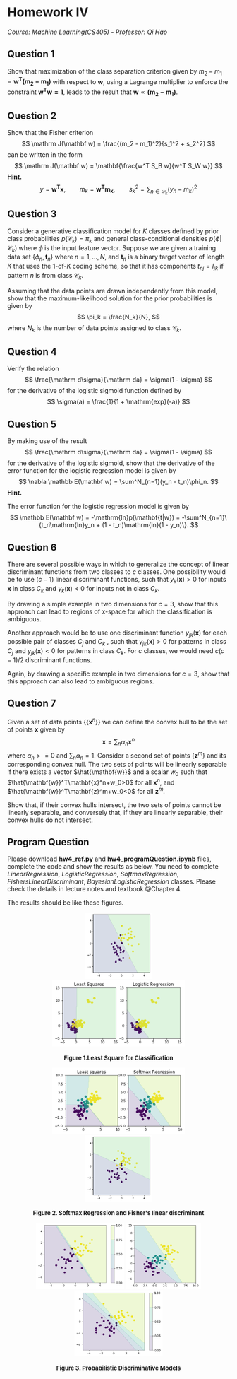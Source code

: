 # Homework Ⅳ

*Course: Machine Learning(CS405) - Professor: Qi Hao*

## Question 1

Show that maximization of the class separation criterion given by $m_2 - m_1 = \mathbf{w^T(m_2 - m_1)}$ with respect to $\mathbf w$, using a Lagrange multiplier to enforce the constraint $\mathbf{w^T w = 1}$, leads to the result that $\mathbf w \propto \mathbf{(m_2 - m_1)}$.



## Question 2

Show that the Fisher criterion 
$$
\mathrm J(\mathbf w) = \frac{(m_2 - m_1)^2}{s_1^2 + s_2^2}
$$
can be written in the form
$$
\mathrm J(\mathbf w) = \mathbf{\frac{w^T S_B w}{w^T S_W w}}
$$
**Hint.** 
$$
y = \mathbf{w^T x},\qquad
m_k = \mathbf{w^T m_k},\qquad
s_k^2 = \sum_{n\in\mathcal C_k}(y_n - m_k)^2
$$


## Question 3

Consider a generative classification model for $K$ classes defined by prior class probabilities $p(\mathcal C_k) = \pi _k$ and general class-conditional densities $p(\phi|\mathcal C_k)$ where $\phi$ is the input feature vector. Suppose we are given a training data set \{$\phi_n, \mathbf t_n$\} where $n = 1, ..., N$, and $\mathbf t_n$ is a binary target vector of length $K$ that uses the 1-of-$K$ coding scheme, so that it has components $t_{nj} = I_{jk}$ if pattern $n$ is from class $\mathcal C_k$.

Assuming that the data points are drawn independently from this model, show that the maximum-likelihood solution for the prior probabilities is given by 
$$
\pi_k = \frac{N_k}{N},
$$
where $N_k$ is the number of data points assigned to class $\mathcal C_k$.



## Question 4

Verify the relation 
$$
\frac{\mathrm d\sigma}{\mathrm da} = \sigma(1 - \sigma)
$$
for the derivative of the logistic sigmoid function defined by
$$
\sigma(a) = \frac{1}{1 + \mathrm{exp}(-a)}
$$


## Question 5

By making use of the result
$$
\frac{\mathrm d\sigma}{\mathrm da} = \sigma(1 - \sigma)
$$
for the derivative of the logistic sigmoid, show that the derivative of the error function for the logistic regression model is given by
$$
\nabla \mathbb E(\mathbf w) = \sum^N_{n=1}(y_n - t_n)\phi_n.
$$
**Hint.** 

The error function for the logistic regression model is given by
$$
\mathbb E(\mathbf w) = -\mathrm{ln}p(\mathbf{t|w}) = -\sum^N_{n=1}\{t_n\mathrm{ln}y_n + (1 - t_n)\mathrm{ln}(1 - y_n)\}.
$$


## Question 6

There are several possible ways in which to generalize the concept of linear discriminant functions from two classes to $c$ classes. One possibility would be to use ($c-1$) linear discriminant functions, such that $y_k(\mathbf{x})>0$ for inputs $\mathbf{x}$ in class $C_k$ and $y_k(\mathbf{x})<0$ for inputs not in class $C_k$. 

By drawing a simple example in two dimensions for $c = 3$, show that this approach can lead to regions of x-space for which the classification is ambiguous. 

Another approach would be to use one discriminant function $y_{jk}(\mathbf{x})$ for each possible pair of classes $C_j$ and $C_k$ , such that $y_{jk}(\mathbf{x})>0$ for patterns in class $C_j$ and $y_{jk}(\mathbf{x})<0$ for patterns in class $C_k$. For $c$ classes, we would need $c(c-1)/2$ discriminant functions.

Again, by drawing a specific example in two dimensions for $c = 3$, show that this approach can also lead to ambiguous regions. 

  

## Question 7

Given a set of data points {$\{\mathbf{x}^n\}$} we can define the convex hull to be the set of points $\mathbf{x}$ given by
$$
\mathbf{x} = \sum_n\alpha_n\mathbf{x}^n
$$
where $\alpha_n>=0$ and $\sum_n\alpha_n=1$. Consider a second set of points $\{\mathbf{z}^m\}$ and its corresponding convex hull. The two sets of points will be linearly separable if there exists a vector $\hat{\mathbf{w}}$ and a scalar $w_0$ such that $\hat{\mathbf{w}}^T\mathbf{x}^n+w_0>0$ for all $\mathbf{x}^n$, and $\hat{\mathbf{w}}^T\mathbf{z}^m+w_0<0$ for all $\mathbf{z}^m$. 

Show that, if their convex hulls intersect, the two sets of points cannot be linearly separable, and conversely that, if they are linearly separable, their convex hulls do not intersect.



## Program Question

Please download __hw4\_ref.py__ and __hw4\_programQuestion.ipynb__ files, complete the code and show the results as below. You need to complete *LinearRegression*, *LogisticRegression*, *SoftmaxRegression*, *FishersLinearDiscriminant*, *BayesianLogisticRegression* classes. Please check the details in lecture notes and textbook @Chapter 4.

The results should be like these figures.

<center>
<figure class="half">     
    <img src="./pic/1_1.png" width="150" height="150"/>     
    <img src="./pic/1_3.png" width="300" height="150"/> 
</figure>
</center>

<center><b><font size ='2'>Figure 1.Least Square for Classification</font></b></center></font>

<center>
<figure class="half">     
    <img src="./pic/1_4.png" width="300" height="150"/>     
    <img src="./pic/1_5.png" width="150" height="150"/> 
</figure>
</center>

<center><b><font size ='2'>Figure 2. Softmax Regression and Fisher's linear discriminant</font></b></center></font>

<center>
<figure class="third">     
    <img src="./pic/2_1.png" width="200" height="150"/>     
    <img src="./pic/2_2.png" width="170" height="150"/> 
    <img src="./pic/2_3.png" width="200" height="150"/> 
</figure>
</center>

<center><b><font size ='2'>Figure 3. Probabilistic Discriminative Models</font></b></center></font>